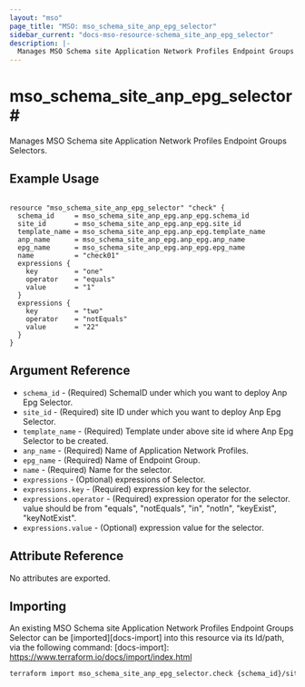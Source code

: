 ```yaml
---
layout: "mso"
page_title: "MSO: mso_schema_site_anp_epg_selector"
sidebar_current: "docs-mso-resource-schema_site_anp_epg_selector"
description: |-
  Manages MSO Schema site Application Network Profiles Endpoint Groups selectors.
---
```


# mso_schema_site_anp_epg_selector#

Manages MSO Schema site Application Network Profiles Endpoint Groups Selectors.

## Example Usage ##
```hcl

resource "mso_schema_site_anp_epg_selector" "check" {
  schema_id     = mso_schema_site_anp_epg.anp_epg.schema_id
  site_id       = mso_schema_site_anp_epg.anp_epg.site_id
  template_name = mso_schema_site_anp_epg.anp_epg.template_name
  anp_name      = mso_schema_site_anp_epg.anp_epg.anp_name
  epg_name      = mso_schema_site_anp_epg.anp_epg.epg_name
  name          = "check01"
  expressions {
    key         = "one"
    operator    = "equals"
    value       = "1"
  }
  expressions {
    key         = "two"
    operator    = "notEquals"
    value       = "22"
  }
}

```

## Argument Reference ##

* `schema_id` - (Required) SchemaID under which you want to deploy Anp Epg Selector.
* `site_id` - (Required) site ID under which you want to deploy Anp Epg Selector.
* `template_name` - (Required) Template under above site id where Anp Epg Selector to be created.
* `anp_name` - (Required) Name of Application Network Profiles.
* `epg_name` - (Required) Name of Endpoint Group.
* `name` - (Required) Name for the selector.
* `expressions` - (Optional) expressions of Selector.
* `expressions.key` - (Required) expression key for the selector.
* `expressions.operator` - (Required) expression operator for the selector. value should be from "equals", "notEquals", "in", "notIn", "keyExist", "keyNotExist".
* `expressions.value` - (Optional) expression value for the selector.

## Attribute Reference ##

No attributes are exported.

## Importing ##

An existing MSO Schema site Application Network Profiles Endpoint Groups Selector can be [imported][docs-import] into this resource via its Id/path, via the following command: [docs-import]: <https://www.terraform.io/docs/import/index.html>

```bash
terraform import mso_schema_site_anp_epg_selector.check {schema_id}/site/{site_id}/template/{template_name}/anp/{anp_name}/epg/{epg_name}/selector/{selector_name}
```